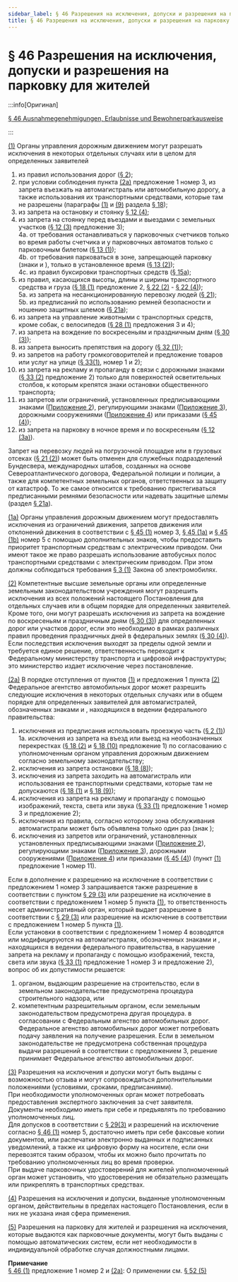 ```yaml
---
sidebar_label: § 46 Разрешения на исключения, допуски и разрешения на парковку для жителей
title: § 46 Разрешения на исключения, допуски и разрешения на парковку для жителей
---
```


<VerifiedTranslationIcon />

# § 46 Разрешения на исключения, допуски и разрешения на парковку для жителей

:::info[Оригинал]

[§ 46 Ausnahmegenehmigungen, Erlaubnisse und Bewohnerparkausweise](https://www.gesetze-im-internet.de/stvo_2013/__46.html)

:::


<span id="1">[(1)](#1)</span> Органы управления дорожным движением могут разрешать исключения в некоторых отдельных случаях или в
целом для определенных заявителей
1. из правил использования дорог ([§ 2](/docs/general-traffic-rules/road-use-vehicles));
2. при условии соблюдения пункта [(2a)](#2a) предложение 1 номер 3, из запрета въезжать на
автомагистраль или автомобильную дорогу, а также использования их 
транспортными средствами, которые там не разрешены (параграфы [(1)](/docs/general-traffic-rules/highways#1) и [(9)](/docs/general-traffic-rules/highways#9) раздела [§ 18](/docs/general-traffic-rules/highways));
3. из запрета на остановку и стоянку [§ 12 (4)](/docs/general-traffic-rules/parking#4);
4. из запрета на стоянку перед въездами и выездами с земельных участков ([§ 12 (3)](/docs/general-traffic-rules/parking#3) предложение 3);  
  4a. от требования останавливаться у парковочных счетчиков только во время работы счетчика и у
парковочных автоматов только с парковочным билетом ([§ 13 (1)](/docs/general-traffic-rules/parking-control#1));  
  4b. от требования парковаться в зоне, запрещающей парковку (знаки <TrafficSign sign="290.1" /> и <TrafficSign sign="290.2" />), только в
установленное время ([§ 13 (2)](/docs/general-traffic-rules/parking-control#2));  
  4c. из правил буксировки транспортных средств ([§ 15a](/docs/general-traffic-rules/15a-towing));
5. из правил, касающихся высоты, длины и ширины транспортного средства и груза ([§ 18 (1)](/docs/general-traffic-rules/highways#1)
предложение 2, [§ 22 (2)](/docs/general-traffic-rules/load#2) - [§ 22 (4)](/docs/general-traffic-rules/load#4));  
  5a. из запрета на несанкционированную перевозку людей ([§ 21](/docs/general-traffic-rules/passenger-transport));  
  5b. из предписаний по использованию ремней безопасности и ношению защитных шлемов ([§ 21a](/docs/general-traffic-rules/21a-safety-belts));
6. из запрета на управление животными с транспортных средств, кроме собак, с
велосипедов ([§ 28 (1)](/docs/general-traffic-rules/animals#1) предложения 3 и 4);
7. из запрета на вождение по воскресеньям и праздничным дням ([§ 30 (3)](/docs/general-traffic-rules/environmental-protection#3));
8. из запрета выносить препятствия на дорогу ([§ 32 (1)](/docs/general-traffic-rules/obstacles#1));
9. из запретов на работу громкоговорителей и предложение товаров или услуг на улице ([§ 33(1)](/docs/general-traffic-rules/traffic-disruptions#1), номер 1 и 2);
10. из запрета на рекламу и пропаганду в связи с дорожными знаками ([§ 33 (2)](/docs/general-traffic-rules/traffic-disruptions#2) предложение 2) только для поверхностей осветительных столбов, к которым крепятся знаки остановки
общественного транспорта;
11. из запретов или ограничений, установленных предписывающими знаками ([Приложение 2](/docs/appendix-2)), регулирующими знаками ([Приложение 3](/docs/appendix-3)), дорожными сооружениями ([Приложение 4](/docs/appendix-4)) или приказами ([§ 45 (4)](/docs/enforcement-penalties/traffic-signs-facilities#4));
12. из запрета на парковку в ночное время и по воскресеньям ([§ 12 (3a)](/docs/general-traffic-rules/parking#3a)).  
  
Запрет на перевозку людей на погрузочной площадке или в грузовых отсеках ([§ 21 (2)](/docs/general-traffic-rules/passenger-transport#2))
может быть отменен для служебных подразделений Бундесвера, международных штабов, созданных на
основе Североатлантического договора, Федеральной полиции и полиции, а также для компетентных земельных органов, ответственных за защиту от катастроф. То же самое относится к требованию
пристегиваться предписанными ремнями безопасности или надевать защитные шлемы (раздел [§ 21a](/docs/general-traffic-rules/21a-safety-belts)).


<span id="1a">[(1a)](#1a)</span> Органы управления дорожным движением могут предоставлять исключения из ограничений движения, запретов
движения или отклонений движения в соответствии с [§ 45 (1)](/docs/enforcement-penalties/traffic-signs-facilities#1) номер 3, [§ 45 (1a)](/docs/enforcement-penalties/traffic-signs-facilities#1a) и [§ 45 (1b)](/docs/enforcement-penalties/traffic-signs-facilities#1b) номер 5 с помощью дополнительных знаков,
чтобы предоставить приоритет транспортным средствам с электрическим приводом. Они имеют такое же право разрешать использование
автобусных полос транспортными средствами с электрическим приводом. При этом должны
соблюдаться требования [§ 3 (1)](https://www.gesetze-im-internet.de/emog/__3.html) Закона об электромобилях.


<span id="2">[(2)](#2)</span> Компетентные высшие земельные органы или определенные земельным законодательством учреждения 
могут разрешить исключения из всех положений настоящего Постановления
для отдельных случаев или в общем порядке для определенных заявителей.  
Кроме того, они могут разрешать исключения
из запрета на вождение по воскресеньям и праздничным дням ([§ 30 (3)](/docs/general-traffic-rules/environmental-protection#3)) для определенных дорог или
участков дорог, если это необходимо в рамках различных правил проведения праздничных дней в
федеральных землях ([§ 30 (4)](/docs/general-traffic-rules/environmental-protection#4)).  
Если последствия исключения выходят за пределы одной земли и требуется единое решение, ответственность переходит к Федеральному министерству транспорта и цифровой инфраструктуры; это министерство издает исключение через постановление.


<span id="2a">[(2a)](#2a)</span> В порядке отступления от пунктов [(1)](#1) и предложения 1 пункта [(2)](#2) Федеральное агентство автомобильных
дорог может разрешить следующие исключения в некоторых отдельных случаях или в общем порядке для
определенных заявителей для автомагистралей, обозначенных знаками <TrafficSign sign="330.1" /> и <TrafficSign sign="330.2" />, находящихся в ведении федерального правительства:
1. исключения из предписания использовать проезжую часть ([§ 2 (1)](/docs/general-traffic-rules/road-use-vehicles#1))  
  1a. исключения из запрета на въезд или выезд на необозначенных перекрестках ([§ 18 (2)](/docs/general-traffic-rules/highways#2) и [§ 18 (10)](/docs/general-traffic-rules/highways#10) предложение 1) по согласованию с уполномоченным органом управления дорожным движением согласно  земельному законодательству;
2. исключения из запрета остановки ([§ 18 (8)](/docs/general-traffic-rules/highways#8));
3. исключения из запрета заходить на автомагистраль или использования ее транспортными
средствами, которые там не допускаются ([§ 18 (1)](/docs/general-traffic-rules/highways#1) и [§ 18 (9)](/docs/general-traffic-rules/highways#9));
4. исключения из запрета на рекламу и пропаганду с помощью изображений, текста, света или
звука ([§ 33 (1)](/docs/general-traffic-rules/traffic-disruptions#1) предложение 1 номер 3 и предложение 2);
5. исключения из правила, согласно которому зона обслуживания автомагистрали может быть
объявлена только один раз (знак <TrafficSign sign="448.1" />);
6. исключения из запретов или ограничений, установленных установленных предписывающими знаками ([Приложение 2](/docs/appendix-2)), регулирующими знаками ([Приложение 3](/docs/appendix-3)), дорожными сооружениями ([Приложение 4](/docs/appendix-4)) или приказами ([§ 45 (4)](/docs/enforcement-penalties/traffic-signs-facilities#4)) (пункт [(1)](#1) предложение 1 номер 11).  

Если в дополнение к разрешению на исключение в соответствии с предложением 1 номер 3
запрашивается также разрешение в соответствии с пунктом [§ 29 (3)](/docs/general-traffic-rules/excessive-use#3) или разрешение на исключение в
соответствии с предложением 1 номер 5 пункта [(1)](#1), то ответственность несет административный
орган, который выдает разрешение в соответствии с [§ 29 (3)](/docs/general-traffic-rules/excessive-use#3) или разрешение на исключение в
соответствии с предложением 1 номер 5 пункта [(1)](#1).  
Если установки в соответствии с предложением 1 номер 4 возводятся или модифицируются на автомагистралях, обозначенных знаками <TrafficSign sign="330.1" /> и <TrafficSign sign="330.2" />, находящихся в ведении федерального правительства, в нарушение запрета на рекламу и пропаганду с
помощью изображений, текста, света или звука ([§ 33 (1)](/docs/general-traffic-rules/traffic-disruptions#1) предложение 1 номер 3 и предложение 2), вопрос об их допустимости решается:
1. органом, выдающим разрешение на строительство, если в земельном законодательстве предусмотрена процедура
строительного надзора, или
2. компетентным разрешительным органом, если земельным законодательством предусмотрена другая процедура.
в согласовании с Федеральным агенство автомобильных дорог.  
Федеральное агенство автомобильных дорог может потребовать подачу заявления на получение разрешения. Если в земельном законодательстве не предусмотрена собственная процедура выдачи разрешений в соответствии с предложением 3, решение принимает Федеральное агенство автомобильных дорог.

<span id="3">[(3)](#3)</span> Разрешения на исключения и допуски могут быть выданы с возможностью отзыва и могут
сопровождаться дополнительными положениями (условиями, сроками, предписаниями).  
При необходимости уполномоченных орган может потребовать предоставления экспертного заключения за
счет заявителя.  
Документы необходимо иметь при себе и предъявлять по требованию уполномоченных лиц.  
Для допусков в соответствии с [§ 29(3)](/docs/general-traffic-rules/excessive-use#3) и разрешений на исключение согласно [§ 46 (1)](/docs/enforcement-penalties/exemptions#1) номер 5, достаточно иметь при себе факсовые копии документов, или распечатки электронно выданных и подписанных уведомлений, а также их цифровую форму на носителе, если они перевозятся таким образом, чтобы их можно было
прочитать по требованию уполномоченных лиц во время проверки.  
При выдаче парковочных удостоверений для жителей уполномоченный орган может установить, что удостоверения не обязательно размещать или прикреплять в транспортных средствах.


<span id="4">[(4)](#4)</span> Разрешения на исключения и допуски, выданные уполномоченным органом, действительны в пределах настоящего Постановления, если в них не указана иная сфера применения.

<span id="5">[(5)](#5)</span> Разрешения на парковку для жителей и разрешения на исключения, которые выдаются как парковочные документы, могут быть выданы с помощью автоматических систем, если нет необходимости в индивидуальной обработке случая должностными лицами.

**Примечание**  
[§ 46 (1)](#1) предложение 1 номер 2 и [(2a)](#2a): О применении см. [§ 52 (5)](/docs/enforcement-penalties/transitional-provisions#5)
